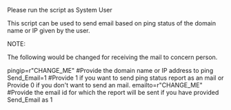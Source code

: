 Please run the script as System User

This script can be used to send email based on ping status of the domain name or IP given by the user.

NOTE:

The following would be changed for receiving the mail to concern person.

pingip=r"CHANGE_ME"   #Provide the domain name or IP address to ping
Send_Email=1                #Provide 1 if you want to send ping status report as an mail or Provide 0 if you don't want to send an mail.
emailto=r"CHANGE_ME" #Provide the email id for which the report will be sent if you have provided Send_Email as 1